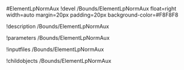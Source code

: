 <!-- MOOSE Object Documentation Stub: Remove this when content is added. -->
#ElementLpNormAux
!devel /Bounds/ElementLpNormAux float=right width=auto margin=20px padding=20px background-color=#F8F8F8

!description /Bounds/ElementLpNormAux

!parameters /Bounds/ElementLpNormAux

!inputfiles /Bounds/ElementLpNormAux

!childobjects /Bounds/ElementLpNormAux

